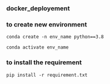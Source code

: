### docker_deployement

### to create new environment
```
conda create -n env_name python==3.8
```
```buildoutcfg
conda activate env_name
```
### to install the requirement
```
pip install -r requirement.txt
```

